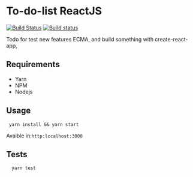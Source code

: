 # To-do-list ReactJS

[![Build Status](https://travis-ci.org/IgorVieira/todo-reactjs.svg?branch=master)](https://travis-ci.org/IgorVieira/todo-reactjs)
[![Build status](https://ci.appveyor.com/api/projects/status/aiy2grs2iprb8778?svg=true)](https://ci.appveyor.com/project/IgorVieira/todo-reactjs)

Todo for test new features ECMA, and build something with 
create-react-app, 

## Requirements
 - Yarn 
 - NPM
 - Nodejs

## Usage

```
 yarn install && yarn start
```

Avaible in:`http:localhost:3000`

## Tests

```
  yarn test
```
